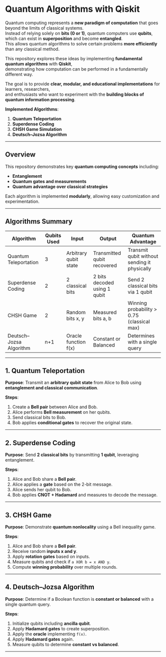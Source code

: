 # Quantum Algorithms with Qiskit

Quantum computing represents a **new paradigm of computation** that goes beyond the limits of classical systems.  
Instead of relying solely on **bits (0 or 1)**, quantum computers use **qubits**, which can exist in **superposition** and become **entangled**.  
This allows quantum algorithms to solve certain problems **more efficiently** than any classical method.

This repository explores these ideas by implementing **fundamental quantum algorithms** with **Qiskit**,  
demonstrating how computation can be performed in a fundamentally different way.  

The goal is to provide **clear, modular, and educational implementations** for learners, researchers,  
and enthusiasts who want to experiment with the **building blocks of quantum information processing**.


**Implemented Algorithms**:

1. **Quantum Teleportation**  
2. **Superdense Coding**  
3. **CHSH Game Simulation**  
4. **Deutsch–Jozsa Algorithm**

---

## Overview

This repository demonstrates key **quantum computing concepts** including:

- **Entanglement**  
- **Quantum gates and measurements**  
- **Quantum advantage over classical strategies**  

Each algorithm is implemented **modularly**, allowing easy customization and experimentation.

---

## Algorithms Summary

| Algorithm                | Qubits Used | Input                        | Output                        | Quantum Advantage                  |
|---------------------------|------------|-----------------------------|-------------------------------|-----------------------------------|
| Quantum Teleportation     | 3          | Arbitrary qubit state       | Transmitted qubit recovered    | Transmit qubit without sending it physically |
| Superdense Coding         | 2          | 2 classical bits            | 2 bits decoded using 1 qubit  | Send 2 classical bits via 1 qubit |
| CHSH Game                 | 2          | Random bits x, y            | Measured bits a, b             | Winning probability > 0.75 (classical max) |
| Deutsch–Jozsa Algorithm   | n+1        | Oracle function f(x)        | Constant or Balanced           | Determines with a single query   |

---

## 1. Quantum Teleportation

**Purpose**: Transmit an **arbitrary qubit state** from Alice to Bob using **entanglement and classical communication**.

**Steps**:

1. Create a **Bell pair** between Alice and Bob.  
2. Alice performs **Bell measurement** on her qubits.  
3. Send classical bits to Bob.  
4. Bob applies **conditional gates** to recover the original state.

---

## 2. Superdense Coding

**Purpose**: Send **2 classical bits** by transmitting **1 qubit**, leveraging entanglement.

**Steps**:

1. Alice and Bob share a **Bell pair**.  
2. Alice applies a **gate** based on the 2-bit message.  
3. Alice sends her qubit to Bob.  
4. Bob applies **CNOT + Hadamard** and measures to decode the message.

---

## 3. CHSH Game

**Purpose**: Demonstrate **quantum nonlocality** using a Bell inequality game.

**Steps**:

1. Alice and Bob share a **Bell pair**.  
2. Receive random **inputs x and y**.  
3. Apply **rotation gates** based on inputs.  
4. Measure qubits and check if `a XOR b = x AND y`.  
5. Compute **winning probability** over multiple rounds.

---

## 4. Deutsch–Jozsa Algorithm

**Purpose**: Determine if a Boolean function is **constant or balanced** with a single quantum query.

**Steps**:

1. Initialize qubits including **ancilla qubit**.  
2. Apply **Hadamard gates** to create superposition.  
3. Apply the **oracle** implementing `f(x)`.  
4. Apply **Hadamard gates** again.  
5. Measure qubits to determine **constant vs balanced**.

---

